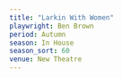 ```yaml
---
title: "Larkin With Women"
playwright: Ben Brown
period: Autumn
season: In House
season_sort: 60
venue: New Theatre
---
```

